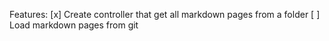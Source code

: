 Features:
[x] Create controller that get all markdown pages from a folder
[ ] Load markdown pages from git